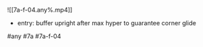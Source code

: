

![[7a-f-04.any%.mp4]]
* entry: buffer upright after max hyper to guarantee corner glide

#any #7a #7a-f-04